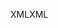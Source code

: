 <span data-ttu-id="006cc-101">XML</span><span class="sxs-lookup"><span data-stu-id="006cc-101">XML</span></span>